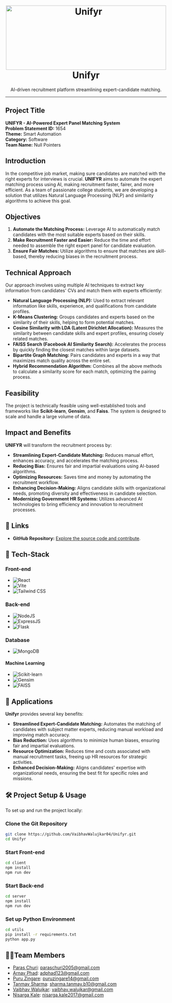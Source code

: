 <h1 align="center">
  <a>
    <img src="https://i.imgur.com/T58qUzQ.png" alt="Unifyr" width="500" height="200">
  </a>
  <br>
  Unifyr
</h1>

<div align="center">
  AI-driven recruitment platform streamlining expert-candidate matching.
</div>

<hr>

## Project Title

**UNIFYR - AI-Powered Expert Panel Matching System**  
**Problem Statement ID:** 1654  
**Theme:** Smart Automation  
**Category:** Software  
**Team Name:** Null Pointers  

## Introduction

In the competitive job market, making sure candidates are matched with the right experts for interviews is crucial. **UNIFYR** aims to automate the expert matching process using AI, making recruitment faster, fairer, and more efficient. As a team of passionate college students, we are developing a solution that utilizes Natural Language Processing (NLP) and similarity algorithms to achieve this goal.

## Objectives

1. **Automate the Matching Process:** Leverage AI to automatically match candidates with the most suitable experts based on their skills.
2. **Make Recruitment Faster and Easier:** Reduce the time and effort needed to assemble the right expert panel for candidate evaluation.
3. **Ensure Fair Matches:** Utilize algorithms to ensure that matches are skill-based, thereby reducing biases in the recruitment process.

## Technical Approach

Our approach involves using multiple AI techniques to extract key information from candidates' CVs and match them with experts efficiently:

- **Natural Language Processing (NLP):** Used to extract relevant information like skills, experience, and qualifications from candidate profiles.
- **K-Means Clustering:** Groups candidates and experts based on the similarity of their skills, helping to form potential matches.
- **Cosine Similarity with LDA (Latent Dirichlet Allocation):** Measures the similarity between candidate skills and expert profiles, ensuring closely related matches.
- **FAISS Search (Facebook AI Similarity Search):** Accelerates the process by quickly finding the closest matches within large datasets.
- **Bipartite Graph Matching:** Pairs candidates and experts in a way that maximizes match quality across the entire set.
- **Hybrid Recommendation Algorithm:** Combines all the above methods to calculate a similarity score for each match, optimizing the pairing process.

## Feasibility

The project is technically feasible using well-established tools and frameworks like **Scikit-learn**, **Gensim**, and **Faiss**. The system is designed to scale and handle a large volume of data. 

## Impact and Benefits

**UNIFYR** will transform the recruitment process by:

- **Streamlining Expert-Candidate Matching:** Reduces manual effort, enhances accuracy, and accelerates the matching process.
- **Reducing Bias:** Ensures fair and impartial evaluations using AI-based algorithms.
- **Optimizing Resources:** Saves time and money by automating the recruitment workflow.
- **Enhancing Decision-Making:** Aligns candidate skills with organizational needs, promoting diversity and effectiveness in candidate selection.
- **Modernizing Government HR Systems:** Utilizes advanced AI technologies to bring efficiency and innovation to recruitment processes.

## 🔗 Links

- **GitHub Repository:** [Explore the source code and contribute](https://github.com/VaibhavWalujkar04/Unifyr).

## 🤖 Tech-Stack

### Front-end

- ![React](https://img.shields.io/badge/react-%2320232a.svg?style=for-the-badge&logo=react&logoColor=%2361DAFB)
- ![Vite](https://img.shields.io/badge/vite-%23646CFF.svg?style=for-the-badge&logo=vite&logoColor=white)
- ![Tailwind CSS](https://img.shields.io/badge/Tailwind_CSS-38B2AC?style=for-the-badge&logo=tailwind-css&logoColor=white)

### Back-end

- ![NodeJS](https://img.shields.io/badge/Node.js-43853D?style=for-the-badge&logo=node.js&logoColor=white)
- ![ExpressJS](https://img.shields.io/badge/Express.js-404D59?style=for-the-badge)
- ![Flask](https://img.shields.io/badge/Flask-%23000.svg?style=for-the-badge&logo=flask&logoColor=white)

### Database

- ![MongoDB](https://img.shields.io/badge/MongoDB-4EA94B?style=for-the-badge&logo=mongodb&logoColor=white)

#### Machine Learning
- ![Scikit-learn](https://img.shields.io/badge/Scikit--learn-F7931E?style=for-the-badge&logo=scikit-learn&logoColor=white)
- ![Gensim](https://img.shields.io/badge/Gensim-26616B?style=for-the-badge&logo=gensim&logoColor=white)
- ![FAISS](https://img.shields.io/badge/FAISS-%233776E5.svg?style=for-the-badge&logo=faiss&logoColor=white)

## 💸 Applications

**Unifyr** provides several key benefits:

- **Streamlined Expert-Candidate Matching:** Automates the matching of candidates with subject matter experts, reducing manual workload and improving match accuracy.
- **Bias Reduction:** Uses algorithms to minimize human biases, ensuring fair and impartial evaluations.
- **Resource Optimization:** Reduces time and costs associated with manual recruitment tasks, freeing up HR resources for strategic activities.
- **Enhanced Decision-Making:** Aligns candidates' expertise with organizational needs, ensuring the best fit for specific roles and missions.

## 🛠 Project Setup & Usage

To set up and run the project locally:

### Clone the Git Repository

```bash
git clone https://github.com/VaibhavWalujkar04/Unifyr.git
cd Unifyr
```
### Start Front-end

```bash
cd client
npm install
npm run dev
```
### Start Back-end

```bash
cd server
npm install
npm run dev
```
### Set up Python Environment

```bash
cd utils
pip install -r requirements.txt
python app.py
```
## 👨‍💻Team Members

- [Paras Churi](https://github.com/paraschuri): paraschuri2005@gmail.com
- [Arnav Phad](https://github.com/Arnav0704): adphad123@gmail.com
- [Puru Zingare](https://github.com/puruz14):  puruzingare14@gmail.com
- [Tanmay Sharma](https://github.com/tanmay15s): sharma.tanmay.b10@gmail.com
- [Vaibhav Walujkar](https://github.com/VaibhavWalujkar04): vaibhav.walujkar@gmail.com
- [Nisarga Kale](https://github.com/nisargakale2107): nisarga.kale2017@gmail.com
